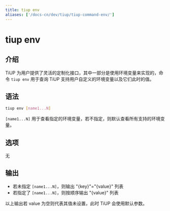 ```yaml
---
title: tiup env
aliases: ['/docs-cn/dev/tiup/tiup-command-env/']
---
```


# tiup env

## 介绍

TiUP 为用户提供了灵活的定制化接口，其中一部分是使用环境变量来实现的，命令 `tiup env` 用于查询 TiUP 支持用户自定义的环境变量以及它们此时的值。

## 语法

```sh
tiup env [name1...N]
```

`[name1...N]` 用于查看指定的环境变量，若不指定，则默认查看所有支持的环境变量。

## 选项

无

## 输出

- 若未指定 `[name1...N]`，则输出 "{key}"="{value}" 列表
- 若指定了 `[name1...N]`，则按顺序输出 "{value}" 列表

以上输出若 value 为空则代表其值未设置，此时 TiUP 会使用默认参数。
